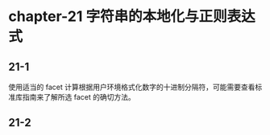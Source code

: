 # chapter-21 字符串的本地化与正则表达式

## 21-1

使用适当的 facet 计算根据用户环境格式化数字的十进制分隔符，可能需要查看标准库指南来了解所选 facet 的确切方法。

## 21-2

